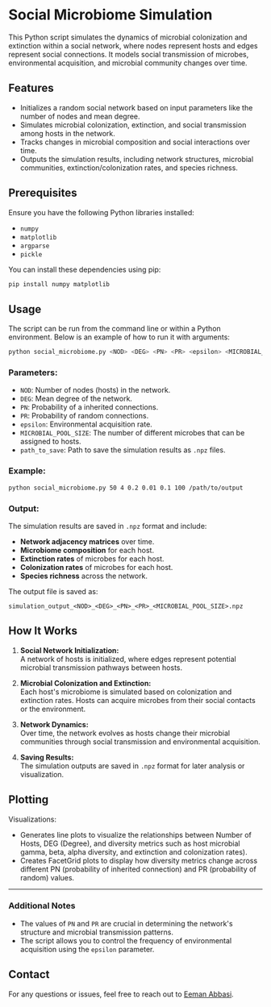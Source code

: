 # Social Microbiome Simulation

This Python script simulates the dynamics of microbial colonization and extinction within a social network, where nodes represent hosts and edges represent social connections. It models social transmission of microbes, environmental acquisition, and microbial community changes over time.

## Features

- Initializes a random social network based on input parameters like the number of nodes and mean degree.
- Simulates microbial colonization, extinction, and social transmission among hosts in the network.
- Tracks changes in microbial composition and social interactions over time.
- Outputs the simulation results, including network structures, microbial communities, extinction/colonization rates, and species richness.

## Prerequisites

Ensure you have the following Python libraries installed:

- `numpy`
- `matplotlib`
- `argparse`
- `pickle`

You can install these dependencies using pip:

```bash
pip install numpy matplotlib
```

## Usage

The script can be run from the command line or within a Python environment. Below is an example of how to run it with arguments:

```bash
python social_microbiome.py <NOD> <DEG> <PN> <PR> <epsilon> <MICROBIAL_POOL_SIZE> <path_to_save>
```

### Parameters:

- `NOD`: Number of nodes (hosts) in the network.
- `DEG`: Mean degree of the network.
- `PN`: Probability of a inherited connections.
- `PR`: Probability of random connections.
- `epsilon`: Environmental acquisition rate.
- `MICROBIAL_POOL_SIZE`: The number of different microbes that can be assigned to hosts.
- `path_to_save`: Path to save the simulation results as `.npz` files.

### Example:

```bash
python social_microbiome.py 50 4 0.2 0.01 0.1 100 /path/to/output
```

### Output:

The simulation results are saved in `.npz` format and include:

- **Network adjacency matrices** over time.
- **Microbiome composition** for each host.
- **Extinction rates** of microbes for each host.
- **Colonization rates** of microbes for each host.
- **Species richness** across the network.

The output file is saved as:

```
simulation_output_<NOD>_<DEG>_<PN>_<PR>_<MICROBIAL_POOL_SIZE>.npz
```

## How It Works

1. **Social Network Initialization:**  
   A network of hosts is initialized, where edges represent potential microbial transmission pathways between hosts.
   
2. **Microbial Colonization and Extinction:**  
   Each host's microbiome is simulated based on colonization and extinction rates. Hosts can acquire microbes from their social contacts or the environment.
   
3. **Network Dynamics:**  
   Over time, the network evolves as hosts change their microbial communities through social transmission and environmental acquisition.

4. **Saving Results:**  
   The simulation outputs are saved in `.npz` format for later analysis or visualization.

## Plotting

Visualizations:
- Generates line plots to visualize the relationships between Number of Hosts, DEG (Degree), and diversity metrics such as host microbial gamma, beta, alpha diversity, and extinction and colonization rates).
- Creates FacetGrid plots to display how diversity metrics change across different PN (probability of inherited connection) and PR (probability of random) values.

---

### Additional Notes

- The values of `PN` and `PR` are crucial in determining the network's structure and microbial transmission patterns.
- The script allows you to control the frequency of environmental acquisition using the `epsilon` parameter.
  
## Contact

For any questions or issues, feel free to reach out to [Eeman Abbasi](eabbasi@sas.upenn.edu).
